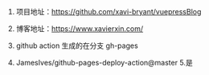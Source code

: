 1. 项目地址：https://github.com/xavi-bryant/vuepressBlog

2. 博客地址：https://www.xavierxin.com/

3. github action 生成的在分支 gh-pages

4. JamesIves/github-pages-deploy-action@master
5.是
